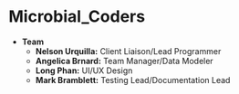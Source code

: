 # Microbial_Coders
* **Team** 
  * **Nelson Urquilla:** Client Liaison/Lead Programmer
  * **Angelica Brnard:** Team Manager/Data Modeler
  * **Long Phan:** UI/UX Design
  * **Mark Bramblett:** Testing Lead/Documentation Lead

